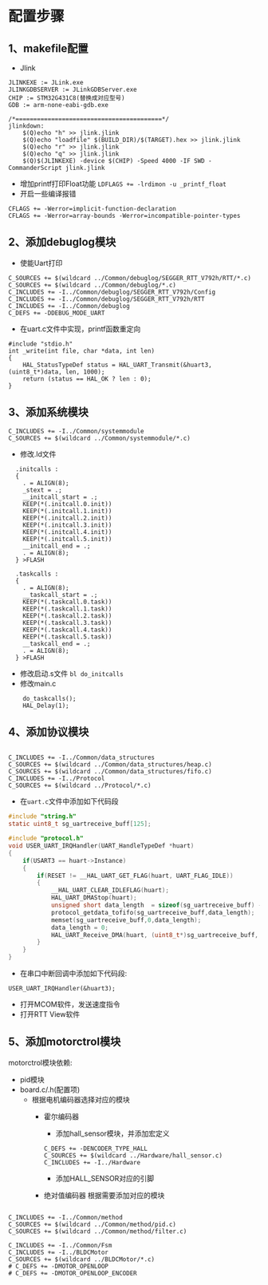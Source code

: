 # 配置步骤
## 1、makefile配置
-   Jlink
```
JLINKEXE := JLink.exe 
JLINKGDBSERVER := JLinkGDBServer.exe
CHIP := STM32G431C8(替换成对应型号)
GDB := arm-none-eabi-gdb.exe

/*=========================================*/
jlinkdown:
	$(Q)echo "h" >> jlink.jlink
	$(Q)echo "loadfile" $(BUILD_DIR)/$(TARGET).hex >> jlink.jlink
	$(Q)echo "r" >> jlink.jlink             
	$(Q)echo "q" >> jlink.jlink   
	$(Q)$(JLINKEXE) -device $(CHIP) -Speed 4000 -IF SWD -CommanderScript jlink.jlink
```

- 增加printf打印Float功能
    `LDFLAGS += -lrdimon -u _printf_float`
- 开启一些编译报错

```
CFLAGS += -Werror=implicit-function-declaration
CFLAGS += -Werror=array-bounds -Werror=incompatible-pointer-types
```

## 2、添加debuglog模块
- 使能Uart打印
```
C_SOURCES += $(wildcard ../Common/debuglog/SEGGER_RTT_V792h/RTT/*.c)
C_SOURCES += $(wildcard ../Common/debuglog/*.c)
C_INCLUDES += -I../Common/debuglog/SEGGER_RTT_V792h/Config 
C_INCLUDES += -I../Common/debuglog/SEGGER_RTT_V792h/RTT 
C_INCLUDES += -I../Common/debuglog 
C_DEFS += -DDEBUG_MODE_UART
```
- 在uart.c文件中实现，printf函数重定向
```
#include "stdio.h"
int _write(int file, char *data, int len)
{
    HAL_StatusTypeDef status = HAL_UART_Transmit(&huart3, (uint8_t*)data, len, 1000);
    return (status == HAL_OK ? len : 0);
}
```

## 3、添加系统模块
```
C_INCLUDES += -I../Common/systemmodule
C_SOURCES += $(wildcard ../Common/systemmodule/*.c)
```
- 修改.ld文件
```
  .initcalls :
  {
    . = ALIGN(8);
    _stext = .;
    __initcall_start = .;
    KEEP(*(.initcall.0.init)) 
    KEEP(*(.initcall.1.init)) 
    KEEP(*(.initcall.2.init)) 
    KEEP(*(.initcall.3.init)) 
    KEEP(*(.initcall.4.init)) 
    KEEP(*(.initcall.5.init)) 
    __initcall_end = .;
    . = ALIGN(8);
  } >FLASH

  .taskcalls :
  {
    . = ALIGN(8);
    __taskcall_start = .;
    KEEP(*(.taskcall.0.task)) 
    KEEP(*(.taskcall.1.task)) 
    KEEP(*(.taskcall.2.task)) 
    KEEP(*(.taskcall.3.task)) 
    KEEP(*(.taskcall.4.task)) 
    KEEP(*(.taskcall.5.task)) 
    __taskcall_end = .;
    . = ALIGN(8);
  } >FLASH
```
- 修改启动.s文件
`bl do_initcalls`
- 修改main.c
```
    do_taskcalls();
    HAL_Delay(1);
```

## 4、添加协议模块
```

C_INCLUDES += -I../Common/data_structures
C_SOURCES += $(wildcard ../Common/data_structures/heap.c)
C_SOURCES += $(wildcard ../Common/data_structures/fifo.c)
C_INCLUDES += -I../Protocol
C_SOURCES += $(wildcard ../Protocol/*.c)

```
- 在`uart.c`文件中添加如下代码段
```C
#include "string.h"
static uint8_t sg_uartreceive_buff[125];

#include "protocol.h"
void USER_UART_IRQHandler(UART_HandleTypeDef *huart)
{
    if(USART3 == huart->Instance)                                   
    {
        if(RESET != __HAL_UART_GET_FLAG(huart, UART_FLAG_IDLE))   
        {
            __HAL_UART_CLEAR_IDLEFLAG(huart);                     
            HAL_UART_DMAStop(huart);
            unsigned short data_length  = sizeof(sg_uartreceive_buff) - __HAL_DMA_GET_COUNTER(&hdma_usart3_rx);
            protocol_getdata_tofifo(sg_uartreceive_buff,data_length);
            memset(sg_uartreceive_buff,0,data_length);
            data_length = 0;
            HAL_UART_Receive_DMA(huart, (uint8_t*)sg_uartreceive_buff, sizeof(sg_uartreceive_buff));                   
        }
    }
}
```
- 在串口中断回调中添加如下代码段:
```
USER_UART_IRQHandler(&huart3);
```
- 打开MCOM软件，发送速度指令
- 打开RTT View软件

## 5、添加motorctrol模块

motorctrol模块依赖:
- pid模块
- board.c/.h(配置项)
  - 根据电机编码器选择对应的模块
    - 霍尔编码器
      - 添加hall_sensor模块，并添加宏定义
      ```
      C_DEFS += -DENCODER_TYPE_HALL
      C_SOURCES += $(wildcard ../Hardware/hall_sensor.c)
      C_INCLUDES += -I../Hardware 
      ```
      - 添加HALL_SENSOR对应的引脚
      
    - 绝对值编码器
      根据需要添加对应的模块


```

C_INCLUDES += -I../Common/method 
C_SOURCES += $(wildcard ../Common/method/pid.c)
C_SOURCES += $(wildcard ../Common/method/filter.c)

C_INCLUDES += -I../Common/Fsm 
C_INCLUDES += -I../BLDCMotor 
C_SOURCES += $(wildcard ../BLDCMotor/*.c)
# C_DEFS += -DMOTOR_OPENLOOP 
# C_DEFS += -DMOTOR_OPENLOOP_ENCODER 
```

